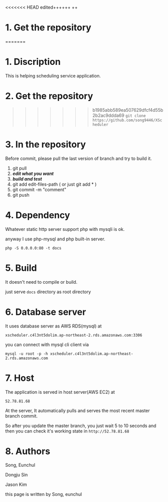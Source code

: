 <<<<<<< HEAD
edited++++++    ++
# 1. Get the repository
=======
# 1. Discription
This is helping scheduling service application.

# 2. Get the repository
>>>>>>> b1985abb589ea507629dfcf4d55b2b2ac9ddda69
`git clone https://github.com/song9446/XScheduler`

# 3. In the repository
Before commit, please pull the last version of branch and try to build it.
1) git pull
2) ***edit what you want***
3) ***build and test***
4) git add edit-files-path  ( or just git add * )
5) git commit -m "comment"
6) git push

# 4. Dependency
Whatever static http server support php with mysqli is ok.

anyway I use php-mysql and php built-in server.

`php -S 0.0.0.0:80 -t docs`

# 5. Build
It doesn't need to compile or build.

just serve `docs` directory as root directory

# 6. Database server
It uses database server as AWS RDS(mysql) at 

`xscheduler.c4l3nt5dolim.ap-northeast-2.rds.amazonaws.com:3306`

you can connect with mysql cli client via

`mysql -u root -p -h xscheduler.c4l3nt5dolim.ap-northeast-2.rds.amazonaws.com`

# 7. Host
The application is served in host server(AWS EC2) at

`52.78.81.68`

At the server, It automatically pulls and serves the most recent master branch commit.

So after you update the master branch, you just wait 5 to 10 seconds and then you can check it's working state in `http://52.78.81.68`

# 8. Authors
Song, Eunchul

Dongju Sin

Jason Kim



this page is written by Song, eunchul
